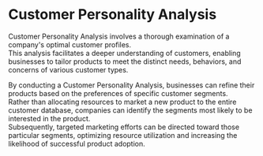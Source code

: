 # Customer Personality Analysis

Customer Personality Analysis involves a thorough examination of a company's optimal customer profiles.<br>
This analysis facilitates a deeper understanding of customers, enabling businesses to tailor products to meet the distinct needs, behaviors, and concerns of various customer types.

By conducting a Customer Personality Analysis, businesses can refine their products based on the preferences of specific customer segments.<br>
Rather than allocating resources to market a new product to the entire customer database, companies can identify the segments most likely to be interested in the product.<br>
Subsequently, targeted marketing efforts can be directed toward those particular segments, optimizing resource utilization and increasing the likelihood of successful product adoption.
